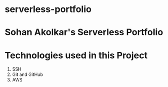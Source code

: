 # serverless-portfolio

# Sohan Akolkar's Serverless Portfolio

# Technologies used in this Project

  1. SSH
  2. Git and GitHub
  3. AWS
